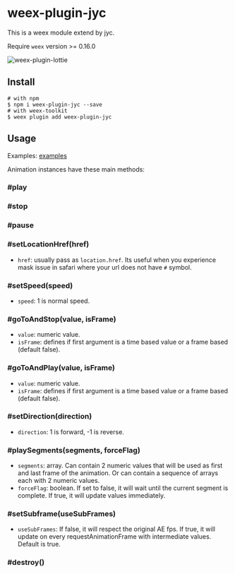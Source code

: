 # weex-plugin-jyc

This is a weex module extend by jyc.

Require `weex` version >= 0.16.0

![weex-plugin-lottie](https://img.alicdn.com/tfs/TB1kHFlantYBeNjy1XdXXXXyVXa-297-498.gif)

## Install

```
# with npm
$ npm i weex-plugin-jyc --save
# with weex-toolkit
$ weex plugin add weex-plugin-jyc
```

## Usage

Examples: [examples](./examples/index.vue)

Animation instances have these main methods:

### #play

### #stop

### #pause

### #setLocationHref(href)
- `href`: usually pass as `location.href`. Its useful when you experience mask issue in safari where your url does not have `#` symbol.

### #setSpeed(speed)
- `speed`: 1 is normal speed.

### #goToAndStop(value, isFrame)
- `value`: numeric value.
- `isFrame`: defines if first argument is a time based value or a frame based (default false).

### #goToAndPlay(value, isFrame)
- `value`: numeric value.
- `isFrame`: defines if first argument is a time based value or a frame based (default false).

### #setDirection(direction)
- `direction`: 1 is forward, -1 is reverse.

### #playSegments(segments, forceFlag)
- `segments`: array. Can contain 2 numeric values that will be used as first and last frame of the animation. Or can contain a sequence of arrays each with 2 numeric values.
- `forceFlag`: boolean. If set to false, it will wait until the current segment is complete. If true, it will update values immediately.

### #setSubframe(useSubFrames)
- `useSubFrames`:  If false, it will respect the original AE fps. If true, it will update on every requestAnimationFrame with intermediate values. Default is true.

### #destroy()
